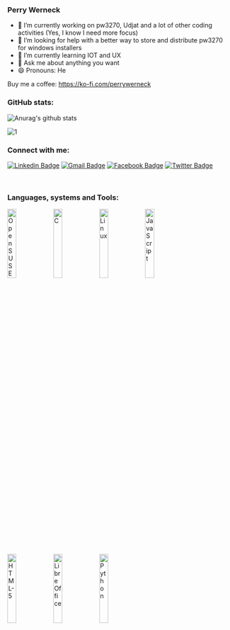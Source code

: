 ### Perry Werneck

- 🔭 I’m currently working on pw3270, Udjat and a lot of other coding activities (Yes, I know I need more focus)
- 🤔 I’m looking for help with a better way to store and distribute pw3270 for windows installers
- 🌱 I’m currently learning IOT and UX
- 💬 Ask me about anything you want
- 😄 Pronouns: He

Buy me a coffee: https://ko-fi.com/perrywerneck

### GitHub stats:

![Anurag's github stats](https://github-readme-stats.vercel.app/api?username=PerryWerneck&show_icons=true&theme=blue-green)

![1](https://github-readme-stats.vercel.app/api/top-langs/?username=PerryWerneck&theme=blue-green)

### Connect with me:

[![Linkedin Badge](https://img.shields.io/badge/-PerryWerneck-blue?style=flat-square&logo=Linkedin&logoColor=white&link=https://www.linkedin.com/in/PerryWerneck/)](https://www.linkedin.com/in/PerryWerneck/) 
[![Gmail Badge](https://img.shields.io/badge/-perry@werneck.eti.br-c14438?style=flat-square&logo=Gmail&logoColor=white&link=mailto:perry@werneck.eti.br)](mailto:perry@werneck.eti.br)
[![Facebook Badge](https://img.shields.io/badge/-Perry.Werneck-darkblue?style=flat-square&logo=Facebook&logoColor=white&link=https://www.facebook.com/perry.werneck)](mailto:perry@werneck.eti.br)
[![Twitter Badge](https://img.shields.io/badge/-perrywerneck-lightblue?style=flat-square&logo=Twitter&logoColor=white&link=https://twitter.com/perrywerneck)](https://twitter.com/perrywerneck)

<br />

### Languages, systems and Tools:

<img align="left" width="20%" alt="OpenSUSE" src="https://img.shields.io/badge/-OpenSUSE-black?logo=opensuse&style=for-the-badge" />
<img align="left" width="20%" alt="C" src="https://img.shields.io/badge/-C/C++-black?logo=C&style=for-the-badge" />
<img align="left" width="20%" alt="Linux" src="https://img.shields.io/badge/-Linux-black?logo=linux&style=for-the-badge" />
<img align="left" width="20%" alt="JavaScript" src="https://img.shields.io/badge/-JavaScript-black?logo=javascript&style=for-the-badge" />
<img align="left" width="20%" alt="HTML-5" src="https://img.shields.io/badge/-HTML5-black?logo=html5&style=for-the-badge" />
<img align="left" width="20%" alt="LibreOffice" src="https://img.shields.io/badge/-LibreOffice-black?logo=libreoffice&style=for-the-badge" />
<img align="left" width="20%" alt="Python" src="https://img.shields.io/badge/-Python-black?logo=python&style=for-the-badge" />

